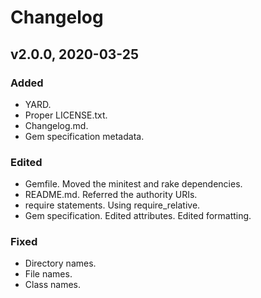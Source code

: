 # Changelog

## v2.0.0, 2020-03-25

### Added

- YARD.
- Proper LICENSE.txt.
- Changelog.md.
- Gem specification metadata.

### Edited

- Gemfile. Moved the minitest and rake dependencies.
- README.md. Referred the authority URIs.
- require statements. Using require_relative.
- Gem specification. Edited attributes. Edited formatting.

### Fixed

- Directory names.
- File names.
- Class names.
